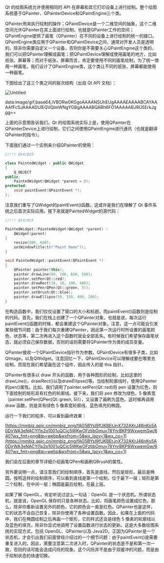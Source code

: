 Qt 的绘图系统允许使用相同的 API 在屏幕和其它打印设备上进行绘制。整个绘图系统基于QPainter，QPainterDevice和QPaintEngine三个类。

QPainter用来执行绘制的操作；QPaintDevice是一个二维空间的抽象，这个二维空间允许QPainter在其上面进行绘制，也就是QPainter工作的空间；QPaintEngine提供了画笔（QPainter）在不同的设备上进行绘制的统一的接口。QPaintEngine类应用于QPainter和QPaintDevice之间，通常对开发人员是透明的。除非你需要自定义一个设备，否则你是不需要关心QPaintEngine这个类的。我们可以把QPainter理解成画笔；把QPaintDevice理解成使用画笔的地方，比如纸张、屏幕等；而对于纸张、屏幕而言，肯定要使用不同的画笔绘制，为了统一使用一种画笔，我们设计了QPaintEngine类，这个类让不同的纸张、屏幕都能使用一种画笔。

下图给出了这三个类之间的层次结构（出自 Qt API 文档）：

![Untitled](https://s3-us-west-2.amazonaws.com/secure.notion-static.com/33707a41-a8ae-4371-8819-d4eca2e51b78/Untitled.png)

data:image/gif;base64,iVBORw0KGgoAAAANSUhEUgAAAAEAAAABCAYAAAAfFcSJAAAADUlEQVQImWNgYGBgAAAABQABh6FO1AAAAABJRU5ErkJggg==

上面的示意图告诉我们，Qt 的绘图系统实际上是，使用QPainter在QPainterDevice上进行绘制，它们之间使用QPaintEngine进行通讯（也就是翻译QPainter的指令）。

下面我们通过一个实例来介绍QPainter的使用：

```cpp
//!!! Qt4/Qt5

class PaintedWidget : public QWidget
{
    Q_OBJECT
public:
    PaintedWidget(QWidget *parent = 0);
protected:
    void paintEvent(QPaintEvent *);
};
```

注意我们重写了QWidget的paintEvent()函数。这或许是我们在理解了 Qt 事件系统之后首次实际应用。接下来就是PaintedWidget的源代码：

```cpp
//!!! Qt4/Qt5

PaintedWidget::PaintedWidget(QWidget *parent) :
    QWidget(parent)
{
    resize(800, 600);
    setWindowTitle(tr("Paint Demo"));
}

void PaintedWidget::paintEvent(QPaintEvent *)
{
    QPainter painter(this);
    painter.drawLine(80, 100, 650, 500);
    painter.setPen(Qt::red);
    painter.drawRect(10, 10, 100, 400);
    painter.setPen(QPen(Qt::green, 5));
    painter.setBrush(Qt::blue);
    painter.drawEllipse(50, 150, 400, 200);
}
```

在构造函数中，我们仅仅设置了窗口的大小和标题。而paintEvent()函数则是绘制的代码。首先，我们在栈上创建了一个QPainter对象，也就是说，每次运行paintEvent()函数的时候，都会重建这个QPainter对象。注意，这一点可能会引发某些细节问题：由于我们每次重建QPainter，因此第一次运行时所设置的画笔颜色、状态等，第二次再进入这个函数时就会全部丢失。有时候我们希望保存画笔状态，就必须自己保存数据，否则的话则需要将QPainter作为类的成员变量。

QPainter接收一个QPaintDevice指针作为参数。QPaintDevice有很多子类，比如QImage，以及QWidget。注意回忆一下，QPaintDevice可以理解成要在哪里去绘制，而现在我们希望画在这个组件，因此传入的是 this 指针。

QPainter有很多以 draw 开头的函数，用于各种图形的绘制，比如这里的drawLine()，drawRect()以及drawEllipse()等。当绘制轮廓线时，使用QPainter的pen()属性。比如，我们调用了painter.setPen(Qt::red)将 pen 设置为红色，则下面绘制的矩形具有红色的轮廓线。接下来，我们将 pen 修改为绿色，5 像素宽（painter.setPen(QPen(Qt::green, 5))），又设置了画刷为蓝色。这时候再调用 draw 函数，则是具有绿色 5 像素宽轮廓线、蓝色填充的椭圆。

运行一下我们的程序，可以看到最终效果：

[https://mmbiz.qpic.cn/mmbiz_png/fAG5BYsI9fUKBEtJnX732AKrJ46nKo5A0DjrWA3eNACYI1p2o1001uQCic5WKwOFztibOmuv78YnrBKP9WxwemGw/640?wx_fmt=png&tp=webp&wxfrom=5&wx_lazy=1&wx_co=1](https://mmbiz.qpic.cn/mmbiz_png/fAG5BYsI9fUKBEtJnX732AKrJ46nKo5A0DjrWA3eNACYI1p2o1001uQCic5WKwOFztibOmuv78YnrBKP9WxwemGw/640?wx_fmt=png&tp=webp&wxfrom=5&wx_lazy=1&wx_co=1)

我们会在后面的章节详细介绍画笔QPen和画刷QBrush的属性。

另外要说明一点，请注意我们的绘制顺序，首先是直线，然后是矩形，最后是椭圆。按照这样的绘制顺序，可以看到直线是第一个绘制，位于最下一层；矩形是第二个绘制，在中间一层；椭圆是最后绘制，在最上层。

如果了解 OpenGL，肯定听说过这么一句话：OpenGL 是一个状态机。所谓状态机，就是说，OpenGL 保存的只是各种状态。比如，将画笔颜色设置成红色，那么，除非你重新设置另外的颜色，它的颜色会一直是红色。QPainter也是这样，它的状态不会自己恢复，除非你使用了各种设置函数。因此，如果在上面的代码中，我们在椭圆绘制之后再画一个矩形，它的样式还会是绿色 5 像素的轮廓线以及蓝色的填充，除非你显式地调用了设置函数进行状态的更新。这是大多数绘图系统的实现方式，包括 OpenGL、QPainter以及 Java2D。正因为QPainter是一个状态机，才会引出我们前面曾经介绍过的一个细节问题：由于paintEvent()是需要重复进入的，因此，需要注意第二次进入时，QPainter的状态是不是和第一次一致，否则的话可能会造成闪烁的现象。这个闪烁并不是由于双缓冲的问题，而是由于绘制状态的快速切换。